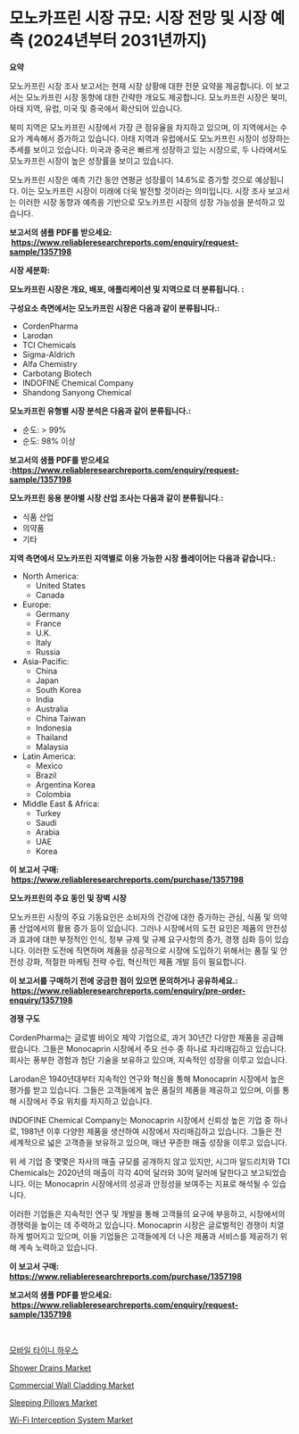<p><h1>모노카프린 시장 규모: 시장 전망 및 시장 예측 (2024년부터 2031년까지)</h1></p><p><strong>요약</strong></p>
<p><p>모노카프린 시장 조사 보고서는 현재 시장 상황에 대한 전문 요약을 제공합니다. 이 보고서는 모노카프린 시장 동향에 대한 간략한 개요도 제공합니다. 모노카프린 시장은 북미, 아태 지역, 유럽, 미국 및 중국에서 확산되어 있습니다. </p><p>북미 지역은 모노카프린 시장에서 가장 큰 점유율을 차지하고 있으며, 이 지역에서는 수요가 계속해서 증가하고 있습니다. 아태 지역과 유럽에서도 모노카프린 시장이 성장하는 추세를 보이고 있습니다. 미국과 중국은 빠르게 성장하고 있는 시장으로, 두 나라에서도 모노카프린 시장이 높은 성장률을 보이고 있습니다.</p><p>모노카프린 시장은 예측 기간 동안 연평균 성장률이 14.6%로 증가할 것으로 예상됩니다. 이는 모노카프린 시장이 미래에 더욱 발전할 것이라는 의미입니다. 시장 조사 보고서는 이러한 시장 동향과 예측을 기반으로 모노카프린 시장의 성장 가능성을 분석하고 있습니다.</p></p>
<p><strong>보고서의 샘플 PDF를 받으세요: &nbsp;<a href="https://www.reliableresearchreports.com/enquiry/request-sample/1357198">https://www.reliableresearchreports.com/enquiry/request-sample/1357198</a></strong></p>
<p><strong>시장 세분화:</strong></p>
<p><strong> 모노카프린 시장은 개요, 배포, 애플리케이션 및 지역으로 더 분류됩니다. :</strong></p>
<p><strong>구성요소 측면에서는 모노카프린 시장은 다음과 같이 분류됩니다.:</strong></p>
<p><ul><li>CordenPharma</li><li>Larodan</li><li>TCI Chemicals</li><li>Sigma-Aldrich</li><li>Alfa Chemistry</li><li>Carbotang Biotech</li><li>INDOFINE Chemical Company</li><li>Shandong Sanyong Chemical</li></ul></p>
<p><strong> 모노카프린 유형별 시장 분석은 다음과 같이 분류됩니다.:</strong></p>
<p><ul><li>순도: > 99%</li><li>순도: 98% 이상</li></ul></p>
<p><strong>보고서의 샘플 PDF를 받으세요 :<a href="https://www.reliableresearchreports.com/enquiry/request-sample/1357198">https://www.reliableresearchreports.com/enquiry/request-sample/1357198</a></strong></p>
<p><strong> 모노카프린 응용 분야별 시장 산업 조사는 다음과 같이 분류됩니다.:</strong></p>
<p><ul><li>식품 산업</li><li>의약품</li><li>기타</li></ul></p>
<p><strong>지역 측면에서 모노카프린 지역별로 이용 가능한 시장 플레이어는 다음과 같습니다.:</strong></p>
<p><ul>
    <li>
        North America:
        <ul>
            <li>United States</li>
            <li>Canada</li>
        </ul>
    </li>
    <li>
        Europe:
        <ul>
            <li>Germany</li>
            <li>France</li>
            <li>U.K.</li>
            <li>Italy</li>
            <li>Russia</li>
        </ul>
    </li>
    <li>
        Asia-Pacific:
        <ul>
            <li>China</li>
            <li>Japan</li>
            <li>South Korea</li>
            <li>India</li>
            <li>Australia</li>
            <li>China Taiwan</li>
            <li>Indonesia</li>
            <li>Thailand</li>
            <li>Malaysia</li>
        </ul>
    </li>
    <li>
        Latin America:
        <ul>
            <li>Mexico</li>
            <li>Brazil</li>
            <li>Argentina Korea</li>
            <li>Colombia</li>
        </ul>
    </li>
    <li>
        Middle East & Africa:
        <ul>
            <li>Turkey</li>
            <li>Saudi</li>
            <li>Arabia</li>
            <li>UAE</li>
            <li>Korea</li>
        </ul>
    </li>
    </ul></p>
<p><strong>이 보고서 구매: &nbsp;<a href="https://www.reliableresearchreports.com/purchase/1357198">https://www.reliableresearchreports.com/purchase/1357198</a></strong></p>
<p><strong>모노카프린의 주요 동인 및 장벽 시장</strong></p>
<p><p>모노카프린 시장의 주요 기동요인은 소비자의 건강에 대한 증가하는 관심, 식품 및 의약품 산업에서의 활용 증가 등이 있습니다. 그러나 시장에서의 도전 요인은 제품의 안전성과 효과에 대한 부정적인 인식, 정부 규제 및 규제 요구사항의 증가, 경쟁 심화 등이 있습니다. 이러한 도전에 직면하며 제품을 성공적으로 시장에 도입하기 위해서는 품질 및 안전성 강화, 적절한 마케팅 전략 수립, 혁신적인 제품 개발 등이 필요합니다.</p></p>
<p><strong>이 보고서를 구매하기 전에 궁금한 점이 있으면 문의하거나 공유하세요.: &nbsp;<a href="https://www.reliableresearchreports.com/enquiry/pre-order-enquiry/1357198">https://www.reliableresearchreports.com/enquiry/pre-order-enquiry/1357198</a></strong></p>
<p><strong>경쟁 구도</strong></p>
<p><p>CordenPharma는 글로벌 바이오 제약 기업으로, 과거 30년간 다양한 제품을 공급해 왔습니다. 그들은 Monocaprin 시장에서 주요 선수 중 하나로 자리매김하고 있습니다. 회사는 풍부한 경험과 첨단 기술을 보유하고 있으며, 지속적인 성장을 이루고 있습니다.</p><p>Larodan은 1940년대부터 지속적인 연구와 혁신을 통해 Monocaprin 시장에서 높은 평가를 받고 있습니다. 그들은 고객들에게 높은 품질의 제품을 제공하고 있으며, 이를 통해 시장에서 주요 위치를 차지하고 있습니다.</p><p>INDOFINE Chemical Company는 Monocaprin 시장에서 신뢰성 높은 기업 중 하나로, 1981년 이후 다양한 제품을 생산하여 시장에서 자리매김하고 있습니다. 그들은 전 세계적으로 넓은 고객층을 보유하고 있으며, 매년 꾸준한 매출 성장을 이루고 있습니다.</p><p>위 세 기업 중 몇몇은 자사의 매출 규모를 공개하지 않고 있지만, 시그마 알드리치와 TCI Chemicals는 2020년의 매출이 각각 40억 달러와 30억 달러에 달한다고 보고되었습니다. 이는 Monocaprin 시장에서의 성공과 안정성을 보여주는 지표로 해석될 수 있습니다.</p><p>이러한 기업들은 지속적인 연구 및 개발을 통해 고객들의 요구에 부응하고, 시장에서의 경쟁력을 높이는 데 주력하고 있습니다. Monocaprin 시장은 글로벌적인 경쟁이 치열하게 벌어지고 있으며, 이들 기업들은 고객들에게 더 나은 제품과 서비스를 제공하기 위해 계속 노력하고 있습니다.</p></p>
<p><strong>이 보고서 구매: &nbsp; <a href="https://www.reliableresearchreports.com/purchase/1357198">https://www.reliableresearchreports.com/purchase/1357198</a></strong></p>
<p><strong>보고서의 샘플 PDF를 받으세요: &nbsp;<a href="https://www.reliableresearchreports.com/enquiry/request-sample/1357198">https://www.reliableresearchreports.com/enquiry/request-sample/1357198</a></strong><strong></strong></p>
<p>&nbsp;</p>
<p><p><a href="https://github.com/lkwggful07722/Market-Research-Report-List-1/blob/main/3656213193615.md">모바일 타이니 하우스</a></p><p><a href="https://view.publitas.com/reportprime-1/shower-drains-market-size-evaluating-its-market-trends-growth-and-projections-2024-2031/">Shower Drains Market</a></p><p><a href="https://github.com/irfadac/Market-Research-Report-List-2/blob/main/commercial-wall-cladding-market.md">Commercial Wall Cladding Market</a></p><p><a href="https://view.publitas.com/reportprime-1/sleeping-pillows-market-insights-market-players-and-forecast-till-2031/">Sleeping Pillows Market</a></p><p><a href="https://flame-sidecar-702.notion.site/Wi-Fi-Interception-System-Market-Research-Report-Provides-Critical-Insights-that-can-help-Shape-Busi-a98738dc66cd43e5901934e0740874fe">Wi-Fi Interception System Market</a></p></p>